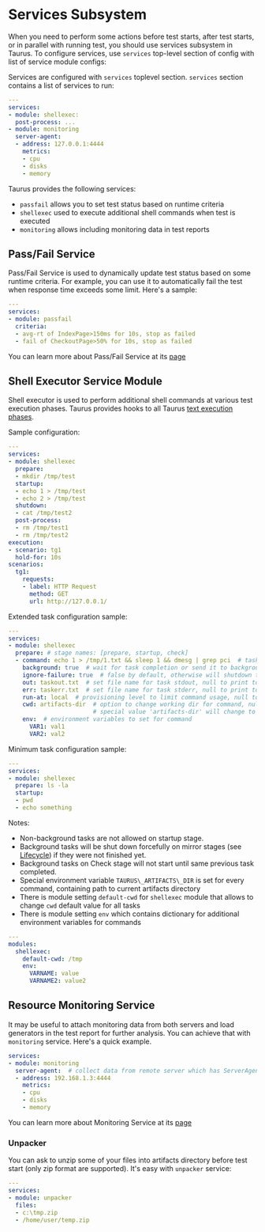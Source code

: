 # Services Subsystem

When you need to perform some actions before test starts, after test starts, or in parallel with
running test, you should use services subsystem in Taurus. To configure services, use `services`
top-level section of config with list of service module configs:

Services are configured with `services` toplevel section. `services` section contains a list of
services to run:
```yaml
---
services:
- module: shellexec:
  post-process: ...
- module: monitoring
  server-agent:
  - address: 127.0.0.1:4444
    metrics:
    - cpu
    - disks
    - memory
```

Taurus provides the following services:
- `passfail` allows you to set test status based on runtime criteria
- `shellexec` used to execute additional shell commands when test is executed
- `monitoring` allows including monitoring data in test reports

## Pass/Fail Service

Pass/Fail Service is used to dynamically update test status based on some runtime criteria. For
example, you can use it to automatically fail the test when response time exceeds some limit.
Here's a sample:

```yaml
---
services:
- module: passfail
  criteria:
  - avg-rt of IndexPage>150ms for 10s, stop as failed
  - fail of CheckoutPage>50% for 10s, stop as failed
```

You can learn more about Pass/Fail Service at its [page](PassFail.md)

## Shell Executor Service Module

Shell executor is used to perform additional shell commands at various test execution phases.
Taurus provides hooks to all Taurus [text execution phases](Lifecycle.md).

Sample configuration:
```yaml
---
services:
- module: shellexec
  prepare:  
  - mkdir /tmp/test
  startup:
  - echo 1 > /tmp/test
  - echo 2 > /tmp/test
  shutdown:
  - cat /tmp/test2 
  post-process:
  - rm /tmp/test1
  - rm /tmp/test2
execution:
- scenario: tg1
  hold-for: 10s
scenarios:
  tg1:
    requests:
    - label: HTTP Request
      method: GET
      url: http://127.0.0.1/
```

Extended task configuration sample:
```yaml
---
services:
- module: shellexec
  prepare: # stage names: [prepare, startup, check]
  - command: echo 1 > /tmp/1.txt && sleep 1 && dmesg | grep pci  # task command
    background: true  # wait for task completion or send it to background, false by default. 
    ignore-failure: true  # false by default, otherwise will shutdown tests if command return code != 0, 
    out: taskout.txt  # set file name for task stdout, null to print to stdout
    err: taskerr.txt  # set file name for task stderr, null to print to stdout
    run-at: local  # provisioning level to limit command usage, null to run always
    cwd: artifacts-dir  # option to change working dir for command, null to not change it
                        # special value 'artifacts-dir' will change to taurus artifacts dir
    env:  # environment variables to set for command
      VAR1: val1
      VAR2: val2
```

Minimum task configuration sample:
```yaml
---
services:
- module: shellexec
  prepare: ls -la
  startup:
  - pwd
  - echo something
```

Notes:
 - Non-background tasks are not allowed on startup stage.
 - Background tasks will be shut down forcefully on mirror stages (see [Lifecycle](Lifecycle.md)) if they were not finished yet.
 - Background tasks on Check stage will not start until same previous task completed.
 - Special environment variable `TAURUS\_ARTIFACTS\_DIR` is set for every command, containing path to current artifacts directory
 - There is module setting `default-cwd` for `shellexec` module that allows to change `cwd` default value for all tasks
 - There is module setting `env` which contains dictionary for additional environment variables for commands

```yaml
---
modules:
  shellexec:
    default-cwd: /tmp
    env:
      VARNAME: value
      VARNAME2: value2
```
 
## Resource Monitoring Service

It may be useful to attach monitoring data from both servers and load generators in the test
report for further analysis. You can achieve that with `monitoring` service.
Here's a quick example.

```yaml
services:
- module: monitoring
  server-agent:  # collect data from remote server which has ServerAgent running
  - address: 192.168.1.3:4444
    metrics:
    - cpu
    - disks
    - memory
```

You can learn more about Monitoring Service at its [page](Monitoring.md)

### Unpacker

You can ask to unzip some of your files into artifacts directory before test start (only zip format are supported). It's easy with `unpacker` service:
   
```yaml
---
services:
- module: unpacker
  files:
  - c:\tmp.zip
  - /home/user/temp.zip
```  
 
